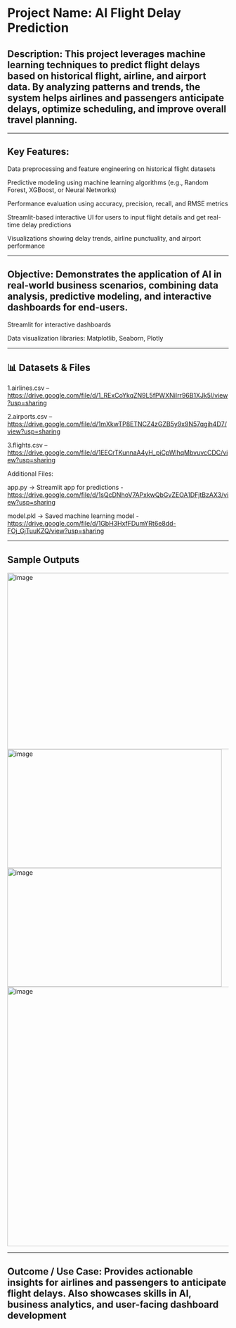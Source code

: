 # Project Name: AI Flight Delay Prediction

## Description: This project leverages machine learning techniques to predict flight delays based on historical flight, airline, and airport data. By analyzing patterns and trends, the system helps airlines and passengers anticipate delays, optimize scheduling, and improve overall travel planning.

-------------------------------------------------------------------------------------------------------------------------------------------------------------------
## Key Features:

Data preprocessing and feature engineering on historical flight datasets

Predictive modeling using machine learning algorithms (e.g., Random Forest, XGBoost, or Neural Networks)

Performance evaluation using accuracy, precision, recall, and RMSE metrics

Streamlit-based interactive UI for users to input flight details and get real-time delay predictions

Visualizations showing delay trends, airline punctuality, and airport performance

------------------------------------------------------------------------------------------------------------------------------------------------------------------
## Objective: Demonstrates the application of AI in real-world business scenarios, combining data analysis, predictive modeling, and interactive dashboards for end-users.

Streamlit for interactive dashboards

Data visualization libraries: Matplotlib, Seaborn, Plotly

------------------------------------------------------------------------------------------------------------------------------------------------------------------
## 📊 Datasets & Files

1.airlines.csv – https://drive.google.com/file/d/1_RExCoYkqZN9L5fPWXNiIrr96B1XJk5l/view?usp=sharing

2.airports.csv – https://drive.google.com/file/d/1mXkwTP8ETNCZ4zGZB5y9x9N57qgih4D7/view?usp=sharing

3.flights.csv – https://drive.google.com/file/d/1EECrTKunnaA4yH_piCpWlhqMbvuvcCDC/view?usp=sharing

Additional Files:

app.py → Streamlit app for predictions - https://drive.google.com/file/d/1sQcDNhoV7APxkwQbGvZEOA1DFjtBzAX3/view?usp=sharing

model.pkl → Saved machine learning model - https://drive.google.com/file/d/1GbH3HxfFDumYRt6e8dd-FOj_GjTuuKZQ/view?usp=sharing

-------------------------------------------------------------------------------------------------------------------------------------------------------------------
## Sample Outputs

<img width="842" height="401" alt="image" src="https://github.com/user-attachments/assets/81329b73-530a-4dc2-b983-b6f007f2dfe0" />

<img width="488" height="270" alt="image" src="https://github.com/user-attachments/assets/378d0896-9e4f-4335-b45e-321525fe3a6b" />

<img width="488" height="270" alt="image" src="https://github.com/user-attachments/assets/f6ed95a1-0457-4711-ae40-116962d4ef30" />

<img width="789" height="590" alt="image" src="https://github.com/user-attachments/assets/be1eaef1-6cf5-4e9b-81cd-8653aabef30b" />

------------------------------------------------------------------------------------------------------------------------------------------------------------------
## Outcome / Use Case: Provides actionable insights for airlines and passengers to anticipate flight delays. Also showcases skills in AI, business analytics, and user-facing dashboard development
